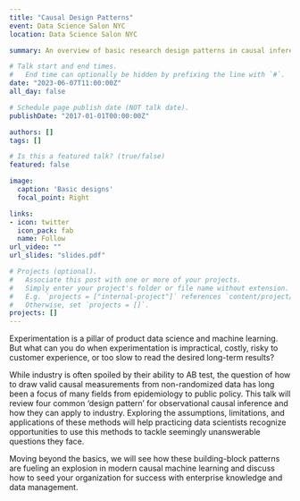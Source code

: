 ```yaml
---
title: "Causal Design Patterns"
event: Data Science Salon NYC
location: Data Science Salon NYC

summary: An overview of basic research design patterns in causal inference, modern extensions, and data management strategies to set up a causal inference initiative for success

# Talk start and end times.
#   End time can optionally be hidden by prefixing the line with `#`.
date: "2023-06-07T11:00:00Z"
all_day: false

# Schedule page publish date (NOT talk date).
publishDate: "2017-01-01T00:00:00Z"

authors: []
tags: []

# Is this a featured talk? (true/false)
featured: false

image:
  caption: 'Basic designs'
  focal_point: Right

links:
- icon: twitter
  icon_pack: fab
  name: Follow
url_video: ""
url_slides: "slides.pdf"

# Projects (optional).
#   Associate this post with one or more of your projects.
#   Simply enter your project's folder or file name without extension.
#   E.g. `projects = ["internal-project"]` references `content/project/deep-learning/index.md`.
#   Otherwise, set `projects = []`.
projects: []
---
```


Experimentation is a pillar of product data science and machine learning. But what can you do when experimentation is impractical, costly, risky to customer experience, or too slow to read the desired long-term results?

While industry is often spoiled by their ability to AB test, the question of how to draw valid causal measurements from non-randomized data has long been a focus of many fields from epidemiology to public policy. This talk will review four common ‘design pattern’ for observational causal inference and how they can apply to industry. Exploring the assumptions, limitations, and applications of these methods will help practicing data scientists recognize opportunities to use this methods to tackle seemingly unanswerable questions they face.

Moving beyond the basics, we will see how these building-block patterns are fueling an explosion in modern causal machine learning and discuss how to seed your organization for success with enterprise knowledge and data management.
